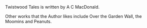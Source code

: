 Twistwood Tales is written by A C MacDonald.

Other works that the Author likes include Over the Garden Wall, the Moomins and Peanuts.